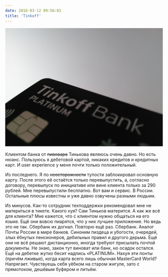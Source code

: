 ```yaml
---
date: 2016-03-12 09:56:01
title: 'Tinkoff'
---
```


![Tinkoff Black](tinkoff.jpg)

Клиентом банка от ~~пивовара~~ Тинькова являюсь очень давно. Но есть нюанс. Пользуюсь я дебетовой
картой, никаких кредитов и кредитных карт. И user experience у меня почти только положительный.

Из последнего. Я по ~~неосторожности~~ тупости заблокировал основную карту. После этого её остаётся
только перевыпустить, а, согласно договору, перевыпуск по инициативе или вине клиента только за 290
рублей. Мне перевыпустили бесплатно. Вот вам и сервис. В России. Остальные плюсы известны и уже
давно озвучены разными людьми.

Из минусов. Как-то сотрудник техподдержки рекомендовал мне не материться в тикете. Какого хуя? Сам
Тиньков матерится. А как же всё для клиента? Мне кажется, что с клиентом нужно общаться на его
языке. Ещё они вовсю пиарятся, что у них лучшее приложение. Но ведь это не так. Сбербанк их догнал.
Повторю ещё раз. Сбербанк. Аналог Почты России в мире банков. Синоним пиздеца и убогости, очередей,
злых ёбнутых пенсионеров, дебильных правил и другого дерьма. Ещё они не всё решают дистанционно,
иногда требуют присылать почтой документы. Не знаю, закон тут виноват или банк, но осадок остался.
Ещё на дебетке жутко бесит надпись «PLATINUM». Нахуя эти понты (причём лживые), когда карта всего
лишь обычная MasterCard World? Напрягает. Чувствуешь себя уёбком на старом жигуле, зато с
прямотоком, дешёвым буфером и литьём.

